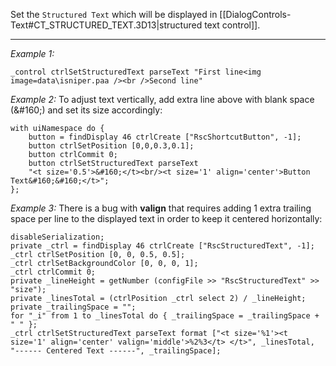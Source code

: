 Set the `Structured Text` which will be displayed in [[DialogControls-Text#CT_STRUCTURED_TEXT.3D13|structured text control]].


---
*Example 1:*
```sqf
_control ctrlSetStructuredText parseText "First line<img image=data\isniper.paa /><br />Second line"
```

*Example 2:*
To adjust text vertically, add extra line above with blank space (&amp;#160;) and set its size accordingly:

```sqf
with uiNamespace do {
	button = findDisplay 46 ctrlCreate ["RscShortcutButton", -1];
	button ctrlSetPosition [0,0,0.3,0.1];
	button ctrlCommit 0;
	button ctrlSetStructuredText parseText 
	"<t size='0.5'>&#160;</t><br/><t size='1' align='center'>Button Text&#160;&#160;</t>";
};
```

*Example 3:*
There is a bug with **valign** that requires adding 1 extra trailing space per line to the displayed text in order to keep it centered horizontally:

```sqf
disableSerialization;
private _ctrl = findDisplay 46 ctrlCreate ["RscStructuredText", -1];
_ctrl ctrlSetPosition [0, 0, 0.5, 0.5];
_ctrl ctrlSetBackgroundColor [0, 0, 0, 1];
_ctrl ctrlCommit 0;
private _lineHeight = getNumber (configFile >> "RscStructuredText" >> "size");
private _linesTotal = (ctrlPosition _ctrl select 2) / _lineHeight;
private _trailingSpace = "";
for "_i" from 1 to _linesTotal do { _trailingSpace = _trailingSpace + " " };
_ctrl ctrlSetStructuredText parseText format ["<t size='%1'><t size='1' align='center' valign='middle'>%2%3</t> </t>", _linesTotal, "------ Centered Text ------", _trailingSpace];
```